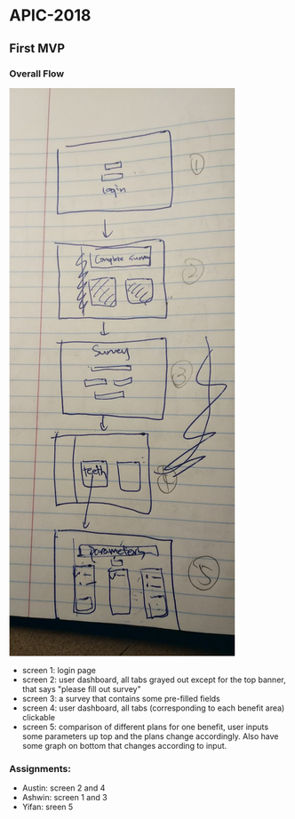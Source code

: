 # APIC-2018
## First MVP
### Overall Flow
![screen_flow](screen_flow.jpg)
 - screen 1: login page
 - screen 2: user dashboard, all tabs grayed out except for the top banner, that says "please fill out survey"
 - screen 3: a survey that contains some pre-filled fields
 - screen 4: user dashboard, all tabs (corresponding to each benefit area) clickable
 - screen 5: comparison of different plans for one benefit, user inputs some parameters up top and the plans change accordingly. Also have some graph on bottom that changes according to input.
### Assignments:
 - Austin: screen 2 and 4
 - Ashwin: screen 1 and 3
 - Yifan: sreen 5
